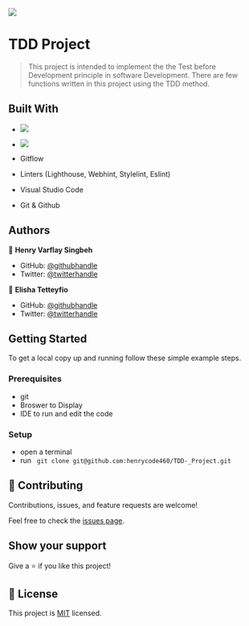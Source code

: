 ![](https://img.shields.io/badge/Microverse-blueviolet)

# TDD Project 

> This project is intended to implement the the Test before Development principle in software Development. There are few functions written in this project using the TDD method. 


## Built With


- ![](https://img.shields.io/badge/Github-blueviolet)
- ![](https://img.shields.io/badge/Ruby-red)

- Gitflow
- Linters (Lighthouse, Webhint, Stylelint, Eslint)
- Visual Studio Code
- Git & Github

## Authors

👤 **Henry Varflay Singbeh**

- GitHub: [@githubhandle](https://github.com/henrycode460)
- Twitter: [@twitterhandle](https://twitter.com/460code)

👤 **Elisha Tetteyfio**

- GitHub: [@githubhandle](https://github.com/elisha-tetteyfio)
- Twitter: [@twitterhandle](https://linkedIn.com/elisha-tetteyfio)


## Getting Started

To get a local copy up and running follow these simple example steps.

### Prerequisites

- git
- Broswer to Display
- IDE to run and edit the code

### Setup

- open a terminal
- run ``` git clone git@github.com:henrycode460/TDD-_Project.git```
## 🤝 Contributing

Contributions, issues, and feature requests are welcome!

Feel free to check the [issues page](https://github.com/henrycode460/TDD-_Project/issues).

## Show your support

Give a ⭐️ if you like this project!

## 📝 License

This project is [MIT](./MIT.md) licensed.

